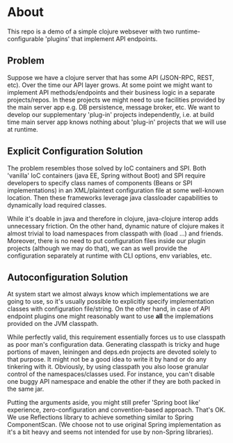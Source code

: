 # About
This repo is a demo of a simple clojure websever with two runtime-configurable 'plugins' that implement API endpoints. 

## Problem
Suppose we have a clojure server that has some API (JSON-RPC, REST, etc). Over the time our API layer grows. At some point we might want to implement API methods/endpoints and their business logic in a separate projects/repos. In these projects we might need to use facilities provided by the main server app e.g. DB persistence, message broker, etc. We want to develop our supplementary 'plug-in' projects independently, i.e. at build time main server app knows nothing about 'plug-in' projects that we will use at runtime.

## Explicit Configuration Solution 
The problem resembles those solved by IoC containers and SPI. Both 'vanilla' IoC containers (java EE, Spring without Boot) and SPI require developers to specify class names of components (Beans or SPI implementations) in an XML/plaintext configuration file at some well-known location. Then these frameworks leverage java classloader capabilities to dynamically load required classes.  

While it's doable in java and therefore in clojure, java-clojure interop adds unnecessary friction. On the other hand, dynamic nature of clojure makes it almost trivial to load namespaces from classpath with (load ...) and friends. Moreover, there is no need to put configuration files inside our plugin projects (although we may do that), we can as well provide the configuration separately at runtime with CLI options, env variables, etc.


## Autoconfiguration Solution
At system start we almost always know which implementations we are going to use, so it's usually possible to explicitly specify implementation classes with configuration file/string. On the other hand, in case of API endpoint plugins one might reasonably want to use **all** the implemations provided on the JVM classpath.  

While perfectly valid, this requirement essentially forces us to use classpath as poor man's configuration data. Generating classpath is tricky and huge portions of maven, leiningen and deps.edn projects are devoted solely to that purpose. It might not be a good idea to write it by hand or do any tinkering with it. Obviously, by using classpath you also loose granular control of the namespaces/classes used. For instance, you can't disable one buggy API namespace and enable the other if they are both packed in the same jar.    

Putting the arguments aside, you might still prefer 'Spring boot like' experience, zero-configuration and convention-based approach. That's OK. We use Reflections library to achieve something similar to Spring ComponentScan. (We choose not to use original Spring implementation as it's a bit heavy and seems not intended for use by non-Spring libraries).